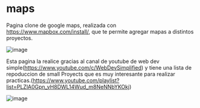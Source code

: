 # maps
Pagina clone de google maps, realizada con https://www.mapbox.com/install/, que te permite agregar mapas a distintos proyectos.

![image](https://user-images.githubusercontent.com/68312629/130706979-53d93808-f196-4396-825e-863620ce8c93.png)

Esta pagina la realice gracias al canal de youtube de web dev simple(https://www.youtube.com/c/WebDevSimplified) y tiene una lista de repoduccion de small Proyects que es muy interesante para realizar practicas.(https://www.youtube.com/playlist?list=PLZlA0Gpn_vH8DWL14Wud_m8NeNNbYKOkj)

![image](https://user-images.githubusercontent.com/68312629/130707301-71269e90-e620-47c1-a492-a3e61d4929d0.png)


